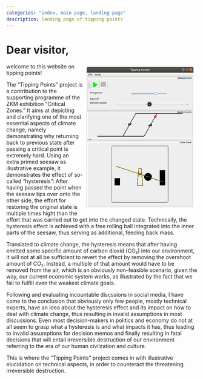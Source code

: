 ```yaml
---
categories: "index, main page, landing page"
description: landing page of tipping points
---
```


# Dear visitor,

<img src="../images/screenshot_v0_1.png"
    style="float:right;width:282px;padding:10px" />

welcome to this website on tipping points!

The “Tipping Points” project is a contribution to the supporting
programme of the ZKM exhibition “Critical Zones.”  It aims at
depicting and clarifying one of the most essential aspects of climate
change, namely demonstrating why returning back to previous state
after passing a critical point is extremely hard.  Using an extra
primed seesaw as illustrative example, it demonstrates the effect of
so-called “hysteresis”: After having passed the point when the seesaw
tips over onto the other side, the effort for restoring the original
state is multiple times hight than the effort that was carried out to
get into the changed state.  Technically, the hysteresis effect is
achieved with a free rolling ball integrated into the inner parts of
the seesaw, thus serving as additional, feeding back mass.

Translated to climate change, the hysteresis means that after having
emitted some specific amount of carbon dioxid (CO₂) into our
environment, it will not at all be sufficient to revert the effect by
removing the overshoot amount of CO₂.  Instead, a multiple of that
amount would have to be removed from the air, which is an obviously
non-feasible scenario, given the way, our current economic system
works, as illustrated by the fact that we fail to fulfill even the
weakest climate goals.

Following and evaluating incountable discssions in social media, I
have come to the conclusion that obviously only few people, mostly
technical experts, have an idea about the hysteresis effect and its
impact on how to deal with climate change, thus resulting in invalid
assumptions in most discussions.  Even most decision-makers in
politics and economy do not at all seem to grasp what a hysteresis is
and what impacts it has, thus leading to invalid assumptions for
decision memos and finally resulting in fatal decisions that will
entail irreversible destruction of our environment referring to the
era of our human civilzation and culture.

This is where the “Tipping Points” project comes in with illustrative
elucidation on technical aspects, in order to counteract the
threatening irreversible destruction.
